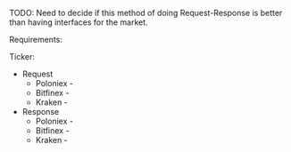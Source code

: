 TODO:
    Need to decide if this method of doing Request-Response is better than having interfaces for the market.
    
Requirements:

Ticker:
* Request
    + Poloniex - 
    + Bitfinex -
    + Kraken -
* Response
    + Poloniex -
    + Bitfinex -
    + Kraken - 